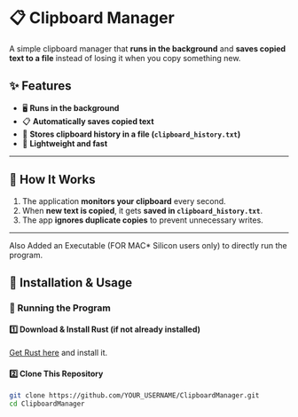 # 📋 Clipboard Manager

A simple clipboard manager that **runs in the background** and **saves copied text to a file** instead of losing it when you copy something new.

## ✨ Features
- 🖥️ **Runs in the background**  
- 📋 **Automatically saves copied text**  
- 💾 **Stores clipboard history in a file (`clipboard_history.txt`)**  
- 🚀 **Lightweight and fast**  

---

## 🚀 How It Works
1. The application **monitors your clipboard** every second.
2. When **new text is copied**, it gets **saved in `clipboard_history.txt`**.
3. The app **ignores duplicate copies** to prevent unnecessary writes.

---


Also Added an Executable (FOR MAC* Silicon users only) to directly run the program.

## 🔧 Installation & Usage

### **🔹 Running the Program**
#### **1️⃣ Download & Install Rust** (if not already installed)  
[Get Rust here](https://www.rust-lang.org/) and install it.  

#### **2️⃣ Clone This Repository**
```sh
git clone https://github.com/YOUR_USERNAME/ClipboardManager.git
cd ClipboardManager
